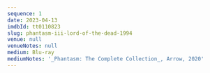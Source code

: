 ```yaml
---
sequence: 1
date: 2023-04-13
imdbId: tt0110823
slug: phantasm-iii-lord-of-the-dead-1994
venue: null
venueNotes: null
medium: Blu-ray
mediumNotes: '_Phantasm: The Complete Collection_, Arrow, 2020'
---
```


